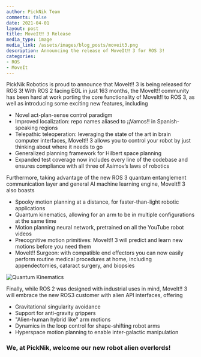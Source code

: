 ```yaml
---
author: PickNik Team
comments: false
date: 2021-04-01
layout: post
title: MoveIt‼ 3 Release
media_type: image
media_link: /assets/images/blog_posts/moveit3.png
description: Announcing the release of MoveIt‼ 3 for ROS 3!
categories:
- ROS
- MoveIt
---
```


PickNik Robotics is proud to announce that MoveIt‼ 3 is being released for ROS 3! With ROS 2 facing EOL in just 163 months, the MoveIt‼ community has been hard at work porting the core functionality of MoveIt‼ to ROS 3, as well as introducing some exciting new features, including
- Novel act-plan-sense control paradigm
- Improved localization: repo names aliased to ¡¡Vamos‼ in Spanish-speaking regions
- Telepathic teleoperation: leveraging the state of the art in brain computer interfaces, MoveIt‼ 3 allows you to control your robot by just thinking about where it needs to go
- Generalized planning framework for Hilbert space planning
- Expanded test coverage now includes every line of the codebase and ensures compliance with all three of Asimov’s laws of robotics

Furthermore, taking advantage of the new ROS 3 quantum entanglement communication layer and general AI machine learning engine, MoveIt‼ 3 also boasts
- Spooky motion planning at a distance, for faster-than-light robotic applications
- Quantum kinematics, allowing for an arm to be in multiple configurations at the same time
- Motion planning neural network, pretrained on all the YouTube robot videos
- Precognitive motion primitives: MoveIt‼ 3 will predict and learn new motions before you need them
- MoveIt‼ Surgeon: with compatible end effectors you can now easily perform routine medical procedures at home, including appendectomies, cataract surgery, and biopsies

![Quantum Kinematics](/assets/images/blog_posts/quantum_arm.gif)

Finally, while ROS 2 was designed with industrial uses in mind, MoveIt‼ 3 will embrace the new ROS3 customer with alien API interfaces, offering
- Gravitational singularity avoidance
- Support for anti-gravity grippers
- "Alien-human hybrid like" arm motions
- Dynamics in the loop control for shape-shifting robot arms
- Hyperspace motion planning to enable inter-galactic manipulation

### We, at PickNik, welcome our new robot alien overlords!

